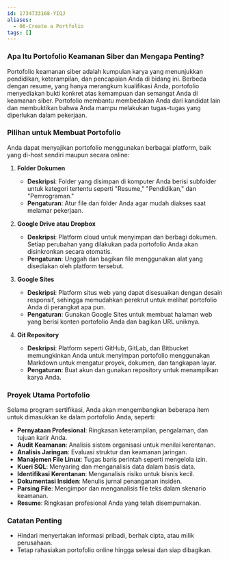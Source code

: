 ```yaml
---
id: 1734733168-YIQJ
aliases:
  - 06-Create a Portfolio
tags: []
---
```


### **Apa Itu Portofolio Keamanan Siber dan Mengapa Penting?**

Portofolio keamanan siber adalah kumpulan karya yang menunjukkan pendidikan, keterampilan, dan pencapaian Anda di bidang ini. Berbeda dengan resume, yang hanya merangkum kualifikasi Anda, portofolio menyediakan bukti konkret atas kemampuan dan semangat Anda di keamanan siber. Portofolio membantu membedakan Anda dari kandidat lain dan membuktikan bahwa Anda mampu melakukan tugas-tugas yang diperlukan dalam pekerjaan.

### **Pilihan untuk Membuat Portofolio**

Anda dapat menyajikan portofolio menggunakan berbagai platform, baik yang di-host sendiri maupun secara online:

1. **Folder Dokumen**

   - **Deskripsi**: Folder yang disimpan di komputer Anda berisi subfolder untuk kategori tertentu seperti "Resume," "Pendidikan," dan "Pemrograman."
   - **Pengaturan**: Atur file dan folder Anda agar mudah diakses saat melamar pekerjaan.

2. **Google Drive atau Dropbox**

   - **Deskripsi**: Platform cloud untuk menyimpan dan berbagi dokumen. Setiap perubahan yang dilakukan pada portofolio Anda akan disinkronkan secara otomatis.
   - **Pengaturan**: Unggah dan bagikan file menggunakan alat yang disediakan oleh platform tersebut.

3. **Google Sites**

   - **Deskripsi**: Platform situs web yang dapat disesuaikan dengan desain responsif, sehingga memudahkan perekrut untuk melihat portofolio Anda di perangkat apa pun.
   - **Pengaturan**: Gunakan Google Sites untuk membuat halaman web yang berisi konten portofolio Anda dan bagikan URL uniknya.

4. **Git Repository**
   - **Deskripsi**: Platform seperti GitHub, GitLab, dan Bitbucket memungkinkan Anda untuk menyimpan portofolio menggunakan Markdown untuk mengatur proyek, dokumen, dan tangkapan layar.
   - **Pengaturan**: Buat akun dan gunakan repository untuk menampilkan karya Anda.

### **Proyek Utama Portofolio**

Selama program sertifikasi, Anda akan mengembangkan beberapa item untuk dimasukkan ke dalam portofolio Anda, seperti:

- **Pernyataan Profesional**: Ringkasan keterampilan, pengalaman, dan tujuan karir Anda.
- **Audit Keamanan**: Analisis sistem organisasi untuk menilai kerentanan.
- **Analisis Jaringan**: Evaluasi struktur dan keamanan jaringan.
- **Manajemen File Linux**: Tugas baris perintah seperti mengelola izin.
- **Kueri SQL**: Menyaring dan menganalisis data dalam basis data.
- **Identifikasi Kerentanan**: Menganalisis risiko untuk bisnis kecil.
- **Dokumentasi Insiden**: Menulis jurnal penanganan insiden.
- **Parsing File**: Mengimpor dan menganalisis file teks dalam skenario keamanan.
- **Resume**: Ringkasan profesional Anda yang telah disempurnakan.

### **Catatan Penting**

- Hindari menyertakan informasi pribadi, berhak cipta, atau milik perusahaan.
- Tetap rahasiakan portofolio online hingga selesai dan siap dibagikan.
